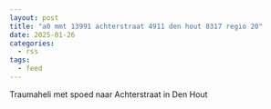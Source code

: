 ```yaml
---
layout: post
title: "a0 mmt 13991 achterstraat 4911 den hout 8317 regio 20"
date: 2025-01-26
categories: 
  - rss
tags: 
  - feed
---
```


Traumaheli met spoed naar Achterstraat in Den Hout
